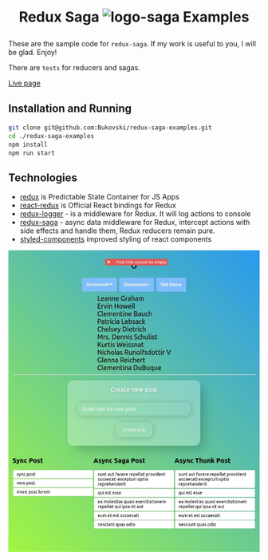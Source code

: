 <h1 align="center">
Redux Saga 
    <img src="https://redux-saga.js.org/img/Redux-Saga-Logo.png" alt="logo-saga" title="logo-saga" width="50"/>
Examples
<p>
</p>
</h1>

These are the sample code for `redux-saga`.
If my work is useful to you, I will be glad.
Enjoy!

There are `tests` for reducers and sagas.

[Live page](https://bukovski.github.io/redux-saga-examples/)

## Installation and Running

```sh
git clone git@github.com:Bukovski/redux-saga-examples.git
cd ./redux-saga-examples
npm install
npm run start
```


## Technologies

- [redux](https://redux.js.org/) is Predictable State Container for JS Apps
- [react-redux](https://react-redux.js.org/) is Official React bindings for Redux
- [redux-logger](https://github.com/LogRocket/redux-logger) - is a middleware for Redux. It will log actions to console
- [redux-saga](https://redux-saga.js.org/) - async data middleware for Redux, intercept actions with side effects and handle them, Redux reducers remain pure.
- [styled-components](https://styled-components.com/) improved styling of react components

![screen-page](./full-page.jpg)




